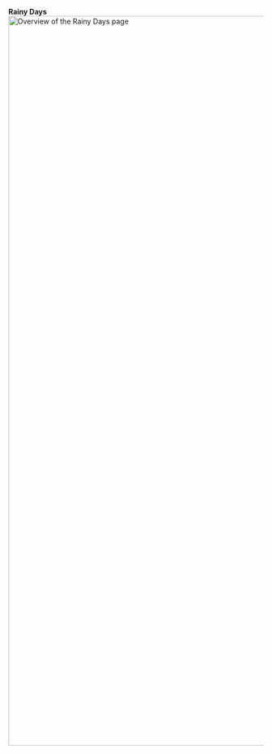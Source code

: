 **Rainy Days**
<img width="1440" alt="Overview of the Rainy Days page" src="https://github.com/user-attachments/assets/c4eb6f74-406f-4da9-b35d-612a8fe9c1f3" />
